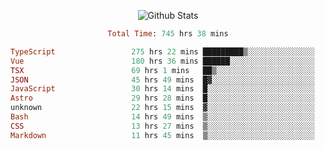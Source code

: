 <!DOCTYPE html>
<body>
<div align="center">
  
  ![Github Stats](https://github-readme-stats.vercel.app/api?username=verycrunchy&show_icons=true&theme=radical)

<!--START_SECTION:waka-->

```ruby
Total Time: 745 hrs 38 mins

TypeScript                 275 hrs 22 mins █████████▒░░░░░░░░░░░░░░░   36.94 %
Vue                        180 hrs 36 mins ██████░░░░░░░░░░░░░░░░░░░   24.23 %
TSX                        69 hrs 1 mins   ██▒░░░░░░░░░░░░░░░░░░░░░░   09.26 %
JSON                       45 hrs 49 mins  █▓░░░░░░░░░░░░░░░░░░░░░░░   06.15 %
JavaScript                 30 hrs 14 mins  █░░░░░░░░░░░░░░░░░░░░░░░░   04.06 %
Astro                      29 hrs 28 mins  █░░░░░░░░░░░░░░░░░░░░░░░░   03.95 %
unknown                    22 hrs 15 mins  ▓░░░░░░░░░░░░░░░░░░░░░░░░   02.99 %
Bash                       14 hrs 49 mins  ▒░░░░░░░░░░░░░░░░░░░░░░░░   01.99 %
CSS                        13 hrs 27 mins  ▒░░░░░░░░░░░░░░░░░░░░░░░░   01.80 %
Markdown                   11 hrs 45 mins  ▒░░░░░░░░░░░░░░░░░░░░░░░░   01.58 %
```

<!--END_SECTION:waka-->
</div>
</body>
</html>

